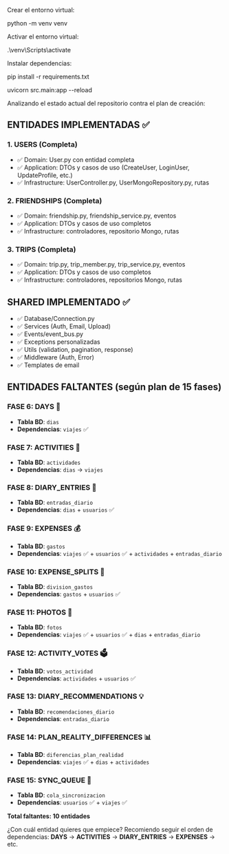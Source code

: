 Crear el entorno virtual:

python -m venv venv

Activar el entorno virtual:

.\venv\Scripts\activate


Instalar dependencias:

pip install -r requirements.txt


uvicorn src.main:app --reload


Analizando el estado actual del repositorio contra el plan de creación:

## ENTIDADES IMPLEMENTADAS ✅

### 1. USERS (Completa)
- ✅ Domain: User.py con entidad completa
- ✅ Application: DTOs y casos de uso (CreateUser, LoginUser, UpdateProfile, etc.)
- ✅ Infrastructure: UserController.py, UserMongoRepository.py, rutas

### 2. FRIENDSHIPS (Completa) 
- ✅ Domain: friendship.py, friendship_service.py, eventos
- ✅ Application: DTOs y casos de uso completos
- ✅ Infrastructure: controladores, repositorio Mongo, rutas

### 3. TRIPS (Completa)
- ✅ Domain: trip.py, trip_member.py, trip_service.py, eventos
- ✅ Application: DTOs y casos de uso completos  
- ✅ Infrastructure: controladores, repositorios Mongo, rutas

## SHARED IMPLEMENTADO ✅
- ✅ Database/Connection.py
- ✅ Services (Auth, Email, Upload)
- ✅ Events/event_bus.py
- ✅ Exceptions personalizadas
- ✅ Utils (validation, pagination, response)
- ✅ Middleware (Auth, Error)
- ✅ Templates de email

## ENTIDADES FALTANTES (según plan de 15 fases)

### FASE 6: DAYS 📅
- **Tabla BD**: `dias`
- **Dependencias**: `viajes` ✅

### FASE 7: ACTIVITIES 🎯  
- **Tabla BD**: `actividades`
- **Dependencias**: `dias` → `viajes`

### FASE 8: DIARY_ENTRIES 📖
- **Tabla BD**: `entradas_diario` 
- **Dependencias**: `dias` + `usuarios` ✅

### FASE 9: EXPENSES 💰
- **Tabla BD**: `gastos`
- **Dependencias**: `viajes` ✅ + `usuarios` ✅ + `actividades` + `entradas_diario`

### FASE 10: EXPENSE_SPLITS 🧾
- **Tabla BD**: `division_gastos`
- **Dependencias**: `gastos` + `usuarios` ✅

### FASE 11: PHOTOS 📸
- **Tabla BD**: `fotos`
- **Dependencias**: `viajes` ✅ + `usuarios` ✅ + `dias` + `entradas_diario`

### FASE 12: ACTIVITY_VOTES 🗳️
- **Tabla BD**: `votos_actividad`
- **Dependencias**: `actividades` + `usuarios` ✅

### FASE 13: DIARY_RECOMMENDATIONS 💡
- **Tabla BD**: `recomendaciones_diario`
- **Dependencias**: `entradas_diario`

### FASE 14: PLAN_REALITY_DIFFERENCES 📊
- **Tabla BD**: `diferencias_plan_realidad`
- **Dependencias**: `viajes` ✅ + `dias` + `actividades`

### FASE 15: SYNC_QUEUE 🔄
- **Tabla BD**: `cola_sincronizacion`
- **Dependencias**: `usuarios` ✅ + `viajes` ✅

**Total faltantes: 10 entidades**

¿Con cuál entidad quieres que empiece? Recomiendo seguir el orden de dependencias: **DAYS** → **ACTIVITIES** → **DIARY_ENTRIES** → **EXPENSES** → etc.